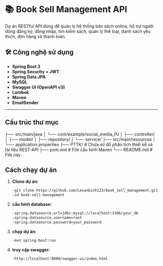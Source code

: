 # 📚 Book Sell Management API

Dự án RESTful API dùng để quản lý hệ thống bán sách online, hỗ trợ người dùng đăng ký, đăng nhập, tìm kiếm sách, quản lý thể loại, danh sách yêu thích, đơn hàng và thanh toán.
## 🛠️ Công nghệ sử dụng
- **Spring Boot 3**
- **Spring Security + JWT**
- **Spring Data JPA**
- **MySQL**
- **Swagger UI (OpenAPI v3)**
- **Lombok**
- **Maven**
- **EmailSender**
---
## Cấu trúc thư mục
├── src/main/java
│   └── com/example/social_media_PJ
│       ├── controller/
│       ├── model/
│       ├── repository/
│       └── service/
├── src/main/resources
│   └── application.properties
├── PTTK/                  # Chứa sơ đồ phân tích thiết kế và tài liệu REST-API
├── pom.xml                # File cấu hình Maven
└── README.md              # File này
##  Cách chạy dự án
1. **Clone dự án:**
   ```bash
   -git clone https://github.com/Levanbinh123/book_sell_management.git
   -cd book-sell-management
2. **cấu hinh database:**
   ```bash
   -spring.datasource.url=jdbc:mysql://localhost:3306/your_db
   -spring.datasource.username=root
   -spring.datasource.password=your_password
3. **chạy dự án:**
   ```bash
   -mvn spring-boot:run
4. **truy cập swagger:**
   ```bash
   -http://localhost:8080/swagger-ui/index.html
